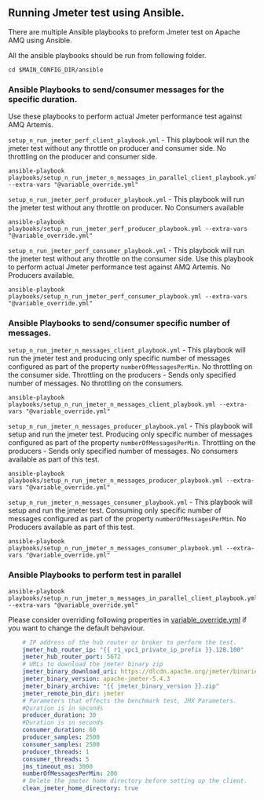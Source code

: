 ## Running Jmeter test using Ansible.

There are multiple Ansible playbooks to preform Jmeter test on Apache AMQ using Ansible.

All the ansible playbooks should be run from following folder.

```shell
cd $MAIN_CONFIG_DIR/ansible
```


### Ansible Playbooks to send/consumer messages for the specific duration.
Use these playbooks to perform actual Jmeter performance test against AMQ Artemis.


`setup_n_run_jmeter_perf_client_playbook.yml` - This playbook will run the jmeter test without any throttle on producer and consumer side. 
No throttling on the producer and consumer side.

```shell
ansible-playbook playbooks/setup_n_run_jmeter_n_messages_in_parallel_client_playbook.yml --extra-vars "@variable_override.yml"
```

`setup_n_run_jmeter_perf_producer_playbook.yml` - This playbook will run the jmeter test without any throttle on producer. 
No Consumers available

```shell
ansible-playbook playbooks/setup_n_run_jmeter_perf_producer_playbook.yml --extra-vars "@variable_override.yml"
```

`setup_n_run_jmeter_perf_consumer_playbook.yml` - This playbook will run the jmeter test without any throttle on the consumer side. Use this playbook to perform actual Jmeter performance test against AMQ Artemis.
No Producers available.

```shell
ansible-playbook playbooks/setup_n_run_jmeter_perf_consumer_playbook.yml --extra-vars "@variable_override.yml"
```

### Ansible Playbooks to send/consumer specific number of messages.

`setup_n_run_jmeter_n_messages_client_playbook.yml` - This playbook will run the jmeter test and producing only specific number of messages configured as part of the property `numberOfMessagesPerMin`. No throttling on the consumer side. 
Throttling on the producers - Sends only specified number of messages. 
No throttling on the consumers. 

```shell
ansible-playbook playbooks/setup_n_run_jmeter_n_messages_client_playbook.yml --extra-vars "@variable_override.yml"
```

`setup_n_run_jmeter_n_messages_producer_playbook.yml` - This playbook will setup and run the jmeter test. Producing only specific number of messages configured as part of the property `numberOfMessagesPerMin`. 
Throttling on the producers - Sends only specified number of messages.
No consumers available as part of this test.

```shell
ansible-playbook playbooks/setup_n_run_jmeter_n_messages_producer_playbook.yml --extra-vars "@variable_override.yml"
```

`setup_n_run_jmeter_n_messages_consumer_playbook.yml` - This playbook will setup and run the jmeter test. Consuming only specific number of messages configured as part of the property `numberOfMessagesPerMin`.
No Producers available as part of this test.

```shell
ansible-playbook playbooks/setup_n_run_jmeter_n_messages_consumer_playbook.yml --extra-vars "@variable_override.yml"
```

### Ansible Playbooks to perform test in parallel

```shell
ansible-playbook playbooks/setup_n_run_jmeter_n_messages_in_parallel_client_playbook.yml --extra-vars "@variable_override.yml"
```



Please consider overriding following properties in [variable_override.yml](variable_override.yml) if you want to change the default behaviour.
```yaml
    # IP address of the hub router or broker to perform the test.
    jmeter_hub_router_ip: "{{ r1_vpc1_private_ip_prefix }}.128.100"
    jmeter_hub_router_port: 5672
    # URLs to download the jmeter binary zip
    jmeter_binary_download_uri: https://dlcdn.apache.org/jmeter/binaries
    jmeter_binary_version: apache-jmeter-5.4.3
    jmeter_binary_archive: "{{ jmeter_binary_version }}.zip"
    jmeter_remote_bin_dir: jmeter    
    # Parameters that effects the benchmark test, JMX Parameters.
    #Duration is in seconds
    producer_duration: 30
    #Duration is in seconds
    consumer_duration: 60
    producer_samples: 2500
    consumer_samples: 2500
    producer_threads: 1
    consumer_threads: 5
    jms_timeout_ms: 3000
    numberOfMessagesPerMin: 200
    # Delete the jmeter home directory before setting up the client. 
    clean_jmeter_home_directory: true
```